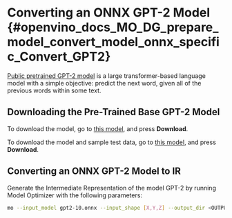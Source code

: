 # Converting an ONNX GPT-2 Model {#openvino_docs_MO_DG_prepare_model_convert_model_onnx_specific_Convert_GPT2}

[Public pretrained GPT-2 model](https://github.com/onnx/models/tree/master/text/machine_comprehension/gpt-2) is a large
transformer-based language model with a simple objective: predict the next word, given all of the previous words within some text.

## Downloading the Pre-Trained Base GPT-2 Model

To download the model, go to [this model](https://github.com/onnx/models/blob/master/text/machine_comprehension/gpt-2/model/gpt2-10.onnx), and press **Download**.

To download the model and sample test data, go to [this model](https://github.com/onnx/models/blob/master/text/machine_comprehension/gpt-2/model/gpt2-10.tar.gz), and press **Download**.

## Converting an ONNX GPT-2 Model to IR

Generate the Intermediate Representation of the model GPT-2 by running Model Optimizer with the following parameters:
```sh
mo --input_model gpt2-10.onnx --input_shape [X,Y,Z] --output_dir <OUTPUT_MODEL_DIR>
```
